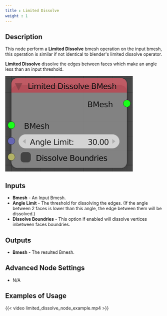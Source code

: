 ```yaml
---
title : Limited Dissolve
weight : 1
---
```


## Description

This node perform a **Limited Dissolve** bmesh operation on the input
bmesh, this operation is similar if not identical to blender's limited
dissolve operator.

**Limited Dissolve** dissolve the edges between faces which make an
angle less than an input threshold.

![image](limited_dissolve_node.png)

## Inputs

  - **Bmesh** - An Input Bmesh.
  - **Angle Limit** - The threshold for dissolving the edges. (If the
    angle between 2 faces is lower than this angle, the edge between
    them will be dissolved.)
  - **Dissolve Boundries** - This option if enabled will dissolve
    vertices inbetween faces boundries.

## Outputs

  - **Bmesh** - The resulted Bmesh.

## Advanced Node Settings

  - N/A

## Examples of Usage

{{< video limited_dissolve_node_example.mp4 >}}
